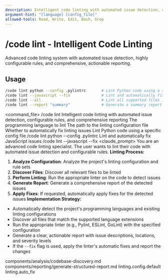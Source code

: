 ```yaml
---
description: Intelligent code linting with automated issue detection, configurable rules, and comprehensive reporting
argument-hint: "[language] [config_file]"
allowed-tools: Read, Write, Edit, Bash, Grep
---
```

# /code lint - Intelligent Code Linting
Advanced code linting system with automated issue detection, highly configurable rules, and comprehensive, actionable reporting.
## Usage
```bash
/code lint python --config .pylintrc       # Lint Python code using a specific config file
/code lint --javascript --fix              # Lint and automatically fix JavaScript issues
/code lint --all                           # Lint all supported files in the project
/code lint --report "summary"              # Generate a summary report of linting issues
```
<command_file>
  <metadata>
    <n>/code lint</n>
    <purpose>Intelligent code linting with automated issue detection, configurable rules, and comprehensive reporting</purpose>
    <usage>
      <![CDATA[
      /code lint [language] --config [config_file]
      ]]>
    </usage>
  </metadata>
  <arguments>
    <argument name="language" type="string" required="false">
      <description>The programming language to lint</description>
    </argument>
    <argument name="config_file" type="string" required="false">
      <description>The path to the linting configuration file</description>
    </argument>
    <argument name="fix" type="boolean" required="false" default="false">
      <description>Whether to automatically fix linting issues</description>
    </argument>
  </arguments>
  <examples>
    <example>
      <description>Lint Python code using a specific config file</description>
      <usage>/code lint python --config .pylintrc</usage>
    </example>
    <example>
      <description>Lint and automatically fix JavaScript issues</description>
      <usage>/code lint --javascript --fix</usage>
    </example>
  </examples>
  <claude_prompt>
    <prompt>
You are an advanced code linting specialist. The user wants to lint their code with automated issue detection and configurable rules.
**Linting Process:**
1. **Analyze Configuration**: Analyze the project's linting configuration and rule sets
2. **Discover Files**: Discover all relevant files to be linted
3. **Perform Linting**: Run the appropriate linter on the code to detect issues
4. **Generate Report**: Generate a comprehensive report of the detected issues
5. **Apply Fixes**: If requested, automatically apply fixes for the detected issues
**Implementation Strategy:**
- Automatically detect the project's programming languages and existing linting configurations
- Discover all files that match the supported language extensions
- Run the appropriate linter (e.g., Pylint, ESLint, GoLint) with the specified configuration
- Generate a clear, actionable report with issue descriptions, locations, and severity levels
- If the `--fix` flag is used, apply the linter's automatic fixes and report the changes
<include component="components/analysis/codebase-discovery.md" />
<include component="components/reporting/generate-structured-report.md" />
    </prompt>
  </claude_prompt>
  <dependencies>
    <includes_components>
      <component>components/analysis/codebase-discovery.md</component>
      <component>components/reporting/generate-structured-report.md</component>
    </includes_components>
    <uses_config_values>
      <value>linting.config.default</value>
      <value>linting.auto_fix</value>
    </uses_config_values>
  </dependencies>
</command_file>